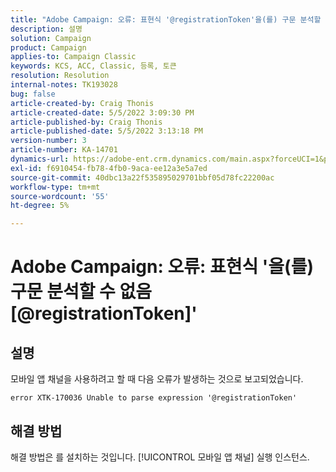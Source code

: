 ```yaml
---
title: "Adobe Campaign: 오류: 표현식 '@registrationToken'을(를) 구문 분석할 수 없음"
description: 설명
solution: Campaign
product: Campaign
applies-to: Campaign Classic
keywords: KCS, ACC, Classic, 등록, 토큰
resolution: Resolution
internal-notes: TK193028
bug: false
article-created-by: Craig Thonis
article-created-date: 5/5/2022 3:09:30 PM
article-published-by: Craig Thonis
article-published-date: 5/5/2022 3:13:18 PM
version-number: 3
article-number: KA-14701
dynamics-url: https://adobe-ent.crm.dynamics.com/main.aspx?forceUCI=1&pagetype=entityrecord&etn=knowledgearticle&id=e3a3c358-85cc-ec11-a7b5-6045bd00d995
exl-id: f6910454-fb78-4fb0-9aca-ee12a3e5a7ed
source-git-commit: 40dbc13a22f535895029701bbf05d78fc22200ac
workflow-type: tm+mt
source-wordcount: '55'
ht-degree: 5%

---
```


# Adobe Campaign: 오류: 표현식 &#39;을(를) 구문 분석할 수 없음[@registrationToken]&#39;

## 설명

모바일 앱 채널을 사용하려고 할 때 다음 오류가 발생하는 것으로 보고되었습니다.

```
error XTK-170036 Unable to parse expression '@registrationToken'
```

## 해결 방법


해결 방법은 를 설치하는 것입니다. [!UICONTROL 모바일 앱 채널] 실행 인스턴스.
